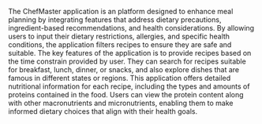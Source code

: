 The ChefMaster application is an platform designed to enhance meal planning by integrating features that address dietary precautions, ingredient-based recommendations, and health
considerations. By allowing users to input their dietary restrictions, allergies, and specific
health conditions, the application filters recipes to ensure they are safe and suitable. The key features of the application is to provide recipes based on the time constrain provided by user.
They can search for recipes suitable for breakfast, lunch, dinner, or snacks, and also explore dishes that are famous in different states or regions. This application offers detailed nutritional information for each recipe, including the types and amounts of proteins contained in the food. Users can view the protein content along with other macronutrients and micronutrients,
enabling them to make informed dietary choices that align with their health goals.
